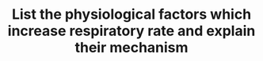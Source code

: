 ---
title: "List the physiological factors which increase respiratory rate and explain their mechanism"
entityType: SAQ
exam: PEX
college: CICM
year: 2022
sitting: B
question: 04
passRate: 22
EC_expectedDomains:
- "a list of factors which increase respiratory rate"
- "physiological reasoning behind each mechanism"
EC_errorsCommon:
- "Providing a list of factors was not sufficient for a pass."
- "Vague, imprecise answers attracted fewer marks."
- "Many candidates did not demonstrate a comprehensive understanding of these mechanisms."
- "Most answers failed to include all the stimulants of respiratory rate, especially the non-chemical controls."
- "Many answers were not structured or structured in a way that meant they missed many of the mechanisms or that they repeated the same information through the answer which used time but failed to gain additional marks."
---